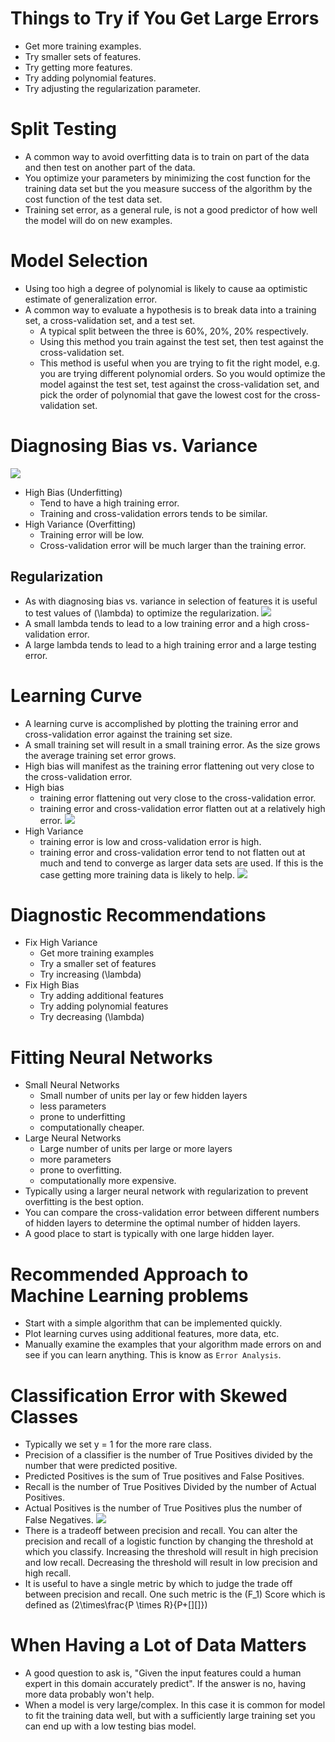 # Things to Try if You Get Large Errors
- Get more training examples.
- Try smaller sets of features.
- Try getting more features.
- Try adding polynomial features.
- Try adjusting the regularization parameter.

# Split Testing
- A common way to avoid overfitting data is to train on part of the data and then test on another part of the data.
- You optimize your parameters by minimizing the cost function for the training data set but the you measure success of the algorithm by the cost function of the test data set.
- Training set error, as a general rule, is not a good predictor of how well the model will do on new examples.

# Model Selection
- Using too high a degree of polynomial is likely to cause aa optimistic estimate of generalization error.
- A common way to evaluate a hypothesis is to break data into a training set, a cross-validation set, and a test set.
  - A typical split between the three is 60%, 20%, 20% respectively.
  - Using this method you train against the test set, then test against the cross-validation set.
  - This method is useful when you are trying to fit the right model, e.g. you are trying different polynomial orders. So you would optimize the model against the test set, test against the cross-validation set, and pick the order of polynomial that gave the lowest cost for the cross-validation set.

# Diagnosing Bias vs. Variance
![](assets/week_6_notes-941ab.png)
- High Bias (Underfitting)
  - Tend to have a high training error.
  - Training and cross-validation errors tends to be similar.
- High Variance (Overfitting)
  - Training error will be low.
  - Cross-validation error will be much larger than the training error.
## Regularization
- As with diagnosing bias vs. variance in selection of features it is useful to test values of \(\lambda\) to optimize the regularization.
![](assets/week_6_notes-02329.png)
- A small lambda tends to lead to a low training error and a high cross-validation error.
- A large lambda tends to lead to a high training error and a large testing error.

# Learning Curve
- A learning curve is accomplished by plotting the training error and cross-validation error against the training set size.
- A small training set will result in a small training error. As the size grows the average training set error grows.
- High bias will manifest as the training error flattening out very close to the cross-validation error.
- High bias
  - training error flattening out very close to the cross-validation error.
  - training error and cross-validation error flatten out at a relatively high error.
![](assets/week_6_notes-a2a80.png)
- High Variance
  - training error is low and cross-validation error is high.
  - training error and cross-validation error tend to not flatten out at much and tend to converge as larger data sets are used. If this is the case getting more training data is likely to help.
![](assets/week_6_notes-13dc8.png)
# Diagnostic Recommendations
- Fix High Variance
  - Get more training examples
  - Try a smaller set of features
  - Try increasing \(\lambda\)
- Fix High Bias
  - Try adding additional features
  - Try adding polynomial features
  - Try decreasing \(\lambda\)
# Fitting Neural Networks
- Small Neural Networks
  - Small number of units per lay or few hidden layers
  - less parameters
  - prone to underfitting
  - computationally cheaper.
- Large Neural Networks
  - Large number of units per large or more layers
  - more parameters
  - prone to overfitting.
  - computationally more expensive.
- Typically using a larger neural network with regularization to prevent overfitting is the best option.
- You can compare the cross-validation error between different numbers of hidden layers to determine the optimal number of hidden layers.
- A good place to start is typically with one large hidden layer.

# Recommended Approach to Machine Learning problems
- Start with a simple algorithm that can be implemented quickly.
- Plot learning curves using additional features, more data, etc.
- Manually examine the examples that your algorithm made errors on and see if you can learn anything. This is know as `Error Analysis`.

# Classification Error with Skewed Classes
- Typically we set y = 1 for the more rare class.
- Precision of a classifier is the number of True Positives divided by the number that were predicted positive.
- Predicted Positives is the sum of True positives and False Positives.
- Recall is the number of True Positives Divided by the number of Actual Positives.
- Actual Positives is the number of True Positives plus the number of False Negatives.
![](assets/week_3_notes-08077.png)
- There is a tradeoff between precision and recall. You can alter the precision and recall of a logistic function by changing the threshold at which you classify. Increasing the threshold will result in high precision and low recall. Decreasing the threshold will result in low precision and high recall.
- It is useful to have a single metric by which to judge the trade off between precision and recall. One such metric is the \(F_1\) Score which is defined as \(2\times\frac{P \times R}{P+[][]}\)

# When Having a Lot of Data Matters
- A good question to ask is, "Given the input features could a human expert in this domain accurately predict". If the answer is no, having more data probably won't help.
- When a model is very large/complex. In this case it is common for model to fit the training data well, but with a sufficiently large training set you can end up with a low testing bias model.
